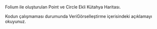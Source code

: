 Folium ile oluşturulan Point ve Circle Ekli Kütahya Haritası.

Kodun çalışmaması durumunda VeriGörselleştirme içerisindeki açıklamayı okuyunuz.
